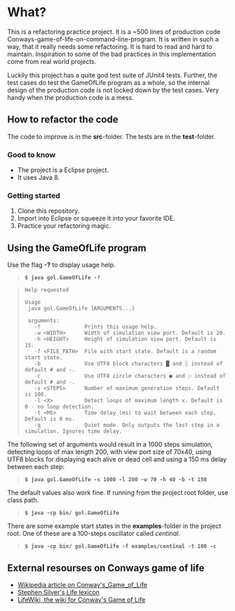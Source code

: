 

# What? 

This is a refactoring practice project. It is a ~500 lines of production code Conways-game-of-life-on-command-line-program. It is written in such a way, that it really needs some refactoring. It is hard to read and hard to maintain. Inspiration to some of the bad practices in this implementation come from real world projects.

Luckily this project has a quite god test suite of JUnit4 tests. Further, the test cases do test the GameOfLife program as a whole, so the internal design of the production code is not locked down by the test cases. Very handy when the production code is a mess.




## How to refactor the code

The code to improve is in the **src**-folder. The tests are in the **test**-folder.

### Good to know

* The project is a Eclipse project.
* It uses Java 8.

### Getting started

1. Clone this repository.
2. Import into Eclipse or squeeze it into your favorite IDE.
3. Practice your refactoring magic.




## Using the GameOfLife program

Use the flag **-?** to display usage help.

>    **`$ java gol.GameOfLife -?`**

>     Help requested
>      
>     Usage
>      java gol.GameOfLife [ARGUMENTS...]
>     
>      arguments:
>        -?              Prints this usage help.
>        -w <WIDTH>      Width of simulation view port. Default is 20.
>        -h <HEIGHT>     Height of simulation view port. Default is 15.
>        -f <FILE_PATH>  File with start state. Default is a random start state.
>        -b              Use UTF8 block characters █ and ░ instead of default # and -.
>        -c              Use UTF8 circle characters ● and ◌ instead of default # and -.
>        -s <STEPS>      Number of maximum generation steps. Default is 100.
>        -l <X>          Detect loops of maximum length x. Default is 0 - no loop detection.
>        -t <MS>         Time delay (ms) to wait between each step. Default is 0 ms.
>        -q              Quiet mode. Only outputs the last step in a simulation. Ignores time delay.
  
	
The following set of arguments would result in a 1000 steps simulation, detecting loops of max length 200, with view port size of 70x40, using UTF8 blocks for displaying each alive or dead cell and using a 150 ms delay between each step: 

>    **`$ java gol.GameOfLife -s 1000 -l 200 -w 70 -h 40 -b -t 150`**

The default values also work fine. If running from the project root folder, use class path.

>   **`$ java -cp bin/ gol.GameOfLife`**

There are some example start states in the **examples**-folder in the project root. One of these are a 100-steps oscillator called *centinal*.

>   **`$ java -cp bin/ gol.GameOfLife -f examples/centinal -t 100 -c`**



## External resourses on Conways game of life

* [Wikipedia article on Conway's_Game_of_Life](https://en.wikipedia.org/wiki/Conway's_Game_of_Life)
* [Stephen Silver's Life lexicon](http://www.argentum.freeserve.co.uk/lex_home.htm)
* [LifeWiki, the wiki for Conway's Game of Life](http://www.conwaylife.com/wiki/Main_Page)

 
